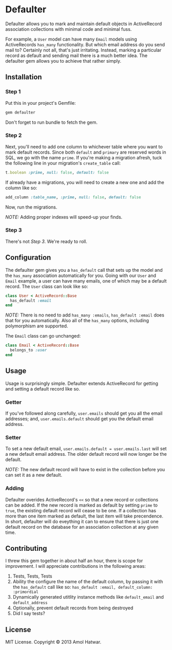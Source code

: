 # Defaulter

Defaulter allows you to mark and maintain default objects in ActiveRecord association collections with minimal code and minimal fuss.

For example, a `User` model can have many `Email` models using ActiveRecords `has_many` functionality. But which email address do you send mail to? Certainly not all, that's just irritating. Instead, marking a particular record as default and sending mail there is a much better idea. The defaulter gem allows you to achieve that rather simply.

## Installation

### Step 1

Put this in your project's Gemfile:

```ruby
gem defaulter
```

Don't forget to run bundle to fetch the gem.

### Step 2

Next, you'll need to add one column to whichever table where you want to mark default records. Since both `default` and `primary` are reserved words in SQL, we go with the name `prime`. If you're making a migration afresh, tuck the following line in your migration's `create_table` call:

```ruby
t.boolean :prime, null: false, default: false
```

If already have a migrations, you will need to create a new one and add the column like so:

```ruby
add_column :table_name, :prime, null: false, default: false
```

Now, run the migrations.

*NOTE:* Adding proper indexes will speed-up your finds.

### Step 3

There's not *Step 3*. We're ready to roll.

## Configuration

The defaulter gem gives you a `has_default` call that sets up the model and the `has_many` association automatically for you. Going with our `User` and `Email` example, a user can have many emails, one of which may be a default record. The `User` class can look like so:

```ruby
class User < ActiveRecord::Base
  has_default :email
end
```

*NOTE:* There is no need to add `has_many :emails`, `has_default :email` does that for you automatically. Also all of the `has_many` options, including polymorphism are supported.

The `Email` class can go unchanged:

```ruby
class Email < ActiveRecord::Base
  belongs_to :user
end
```

## Usage

Usage is surprisingly simple. Defaulter extends ActiveRecord for getting and setting a default record like so.

### Getter

If you've followed along carefully, `user.emails` should get you all the email addresses; and, `user.emails.default` should get you the default email address.

### Setter

To set a new default email, `user.emails.default = user.emails.last` will set a new default email address. The older default record will now longer be the default.

*NOTE:* The new default record will have to exist in the collection before you can set it as a new default.

### Adding

Defaulter overides ActiveRecord's `<<` so that a new record or collections can be added. If the new record is marked as default by setting `prime` to `true`, the existing default record will cease to be one. If a collection has more than one item marked as default, the last item will take precendence. In short, defaulter will do eveything it can to ensure that there is just one default record on the database for an association collection at any given time.

## Contributing

I threw this gem together in about half an hour, there is scope for improvement. I will appreciate contributions in the following areas:

1. Tests, Tests, Tests
2. Ability the configure the name of the default column, by passing it with the `has_default` call like so: `has_default :email, default_column: :primordial`
3. Dynamically generated utitlity instance methods like `default_email` and `default_address`
4. Optionally, prevent default records from being destroyed
5. Did I say tests?

## License

MIT License. Copyright &copy; 2013 Amol Hatwar.

